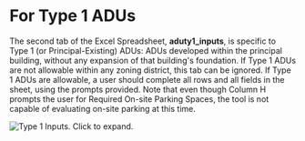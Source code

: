 # For Type 1 ADUs

The second tab of the Excel Spreadsheet, **aduty1\_inputs**, is specific to Type 1 (or Principal-Existing) ADUs: ADUs developed within the principal building, without any expansion of that building's foundation. If Type 1 ADUs are not allowable within any zoning district, this tab can be ignored. If Type 1 ADUs are allowable, a user should complete all rows and all fields in the sheet, using the prompts provided. Note that even though Column H prompts the user for Required On-site Parking Spaces, the tool is not capable of evaluating on-site parking at this time.

![Type 1 Inputs. Click to expand.](../../.gitbook/assets/aduty1\_inputs.png)
